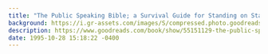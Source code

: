 ```yaml
---
title: "The Public Speaking Bible; a Survival Guide for Standing on Stage"
background: https://i.gr-assets.com/images/S/compressed.photo.goodreads.com/books/1598605770l/55151129._SX50_.jpg
description: https://www.goodreads.com/book/show/55151129-the-public-speaking-bible-a-survival-guide-for-standing-on-stage
date: 1995-10-28 15:18:22 -0400
---
```

